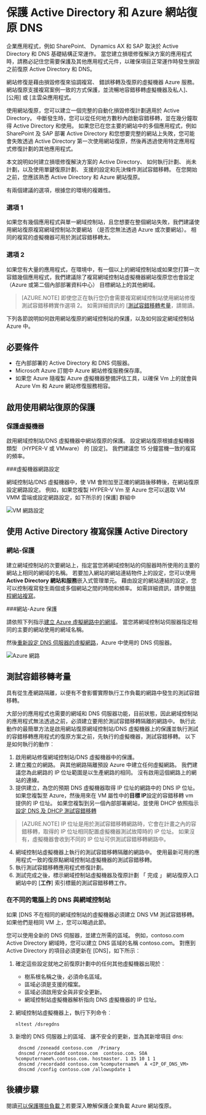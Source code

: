 <properties
    pageTitle="保護 Active Directory 和 Azure 網站復原 DNS |Microsoft Azure"
    description="本文將說明如何使用 Azure 網站復原的 Active Directory 實作損壞修復解決方案。"
    services="site-recovery"
    documentationCenter=""
    authors="prateek9us"
    manager="abhiag"
    editor=""/>

<tags
    ms.service="site-recovery"
    ms.devlang="na"
    ms.topic="article"
    ms.tgt_pltfrm="na"
    ms.workload="storage-backup-recovery"
    ms.date="08/31/2016"
    ms.author="pratshar"/>

# <a name="protect-active-directory-and-dns-with-azure-site-recovery"></a>保護 Active Directory 和 Azure 網站復原 DNS

企業應用程式，例如 SharePoint、 Dynamics AX 和 SAP 取決於 Active Directory 和 DNS 基礎結構正常運作。 當您建立損壞修復解決方案的應用程式時，請務必記住您需要保護及其他應用程式元件，以確保項目正常運作時發生損毀之前復原 Active Directory 和 DNS。

網站修復是藉由損毀修復來協調複寫、 錯誤移轉及復原的虛擬機器 Azure 服務。 網站復原支援複寫案例一致的方式保護，並流暢地容錯移轉虛擬機器及私人]、 [公用] 或 [主雲朵應用程式。

使用網站復原，您可以建立一個完整的自動化損毀修復計劃適用於 Active Directory。 中斷發生時，您可以從任何地方數秒內啟動容錯移轉，並在幾分鐘取得 Active Directory 和使用。 如果您已在您主要的網站中的多個應用程式，例如 SharePoint 及 SAP 部署 Active Directory 和您想要完整的網站上失敗，您可能會失敗透過 Active Directory 第一次使用網站復原，然後再透過使用特定應用程式修復計劃的其他應用程式。

本文說明如何建立損壞修復解決方案的 Active Directory、 如何執行計劃、 尚未計劃，以及使用單鍵復原計劃、 支援的設定和先決條件測試容錯移轉。  在您開始之前，您應該熟悉 Active Directory 和 Azure 網站復原。

有兩個建議的選項，根據您的環境的複雜性。

### <a name="option-1"></a>選項 1

如果您有幾個應用程式與單一網域控制站，且您想要在整個網站失敗，我們建議使用網站復原複寫網域控制站次要網站 （是否您無法透過 Azure 或次要網站）。 相同的複寫的虛擬機器可用於測試容錯移轉太。

### <a name="option-2"></a>選項 2

如果您有大量的應用程式，在環境中，有一個以上的網域控制站或如果您打算一次容錯幾個應用程式，我們建議除了複寫網域控制站虛擬機器網站復原您也會設定 （Azure 或第二個內部部署資料中心） 目標網站上的其他網域。

>[AZURE.NOTE] 即使您正在執行您仍會需要複寫網域控制站使用網站修復測試容錯移轉實作選項 2。 如需詳細資訊的 [[測試容錯移轉考量](#considerations-for-test-failover)，請閱讀。


下列各節說明如何啟用網站復原的網域控制站的保護，以及如何設定網域控制站 Azure 中。


## <a name="prerequisites"></a>必要條件

- 在內部部署的 Active Directory 和 DNS 伺服器。
- Microsoft Azure 訂閱中 Azure 網站修復服務保存庫。
- 如果您 Azure 隨複製 Azure 虛擬機器整備評估工具，以確保 Vm 上的就會與 Azure Vm 和 Azure 網站修復服務相容。


## <a name="enable-protection-using-site-recovery"></a>啟用使用網站復原的保護


### <a name="protect-the-virtual-machine"></a>保護虛擬機器

啟用網域控制站/DNS 虛擬機器中網站復原的保護。 設定網站復原根據虛擬機器類型 （HYPER-V 或 VMware） 的 [設定]。 我們建議您 15 分鐘當機一致的複寫的頻率。

###<a name="configure-virtual-machine-network-settings"></a>虛擬機器網路設定

網域控制站/DNS 虛擬機器中，使 VM 會附加至正確的網路後移轉後，在網站復原設定網路設定。 例如，如果您複製 HYPER-V Vm 至 Azure 您可以選取 VM VMM 雲端或設定網路設定，如下所示的 [保護] 群組中

![VM 網路設定](./media/site-recovery-active-directory/VM-Network-Settings.png)

## <a name="protect-active-directory-with-active-directory-replication"></a>使用 Active Directory 複寫保護 Active Directory

### <a name="site-to-site-protection"></a>網站-保護

建立網域控制站的次要網站上，指定當您將網域控制站的伺服器時所使用的主要的網站上相同的網域的名稱。 若要加入網站的網站連結物件上的設定，您可以使用**Active Directory 網站和服務**嵌入式管理單元。 藉由設定的網站連結的設定，您可以控制複寫發生兩個或多個網站之間的時間和頻率。 如需詳細資訊，請參閱[排程網站複寫](https://technet.microsoft.com/library/cc731862.aspx)。

###<a name="site-to-azure-protection"></a>網站-Azure 保護

請依照下列指示[建立 Azure 虛擬網路中的網域](../active-directory/active-directory-install-replica-active-directory-domain-controller.md)。 當您將網域控制站伺服器指定相同的主要的網站使用的網域名稱。

然後[重新設定 DNS 伺服器的虛擬網路](../active-directory/active-directory-install-replica-active-directory-domain-controller.md#reconfigure-dns-server-for-the-virtual-network)，Azure 中使用的 DNS 伺服器。

![Azure 網路](./media/site-recovery-active-directory/azure-network.png)

## <a name="test-failover-considerations"></a>測試容錯移轉考量

具有從生產網路隔離，以便有不會影響實際執行工作負載的網路中發生的測試容錯移轉。

大部分的應用程式也需要的網域和 DNS 伺服器功能，目前狀態，因此網域控制站的應用程式無法透過之前，必須建立要用於測試容錯移轉隔離的網路中。 執行此動作的最簡單方法是啟用網站復原網域控制站/DNS 虛擬機器上的保護並執行測試的容錯移轉應用程式的復原方案之前，先執行的虛擬機器，測試容錯移轉。 以下是如何執行的動作︰

1. 啟用網站修復網域控制站/DNS 虛擬機器中的保護。
2. 建立獨立的網路。 與其他網路隔離預設 Azure 中建立任何虛擬網路。 我們建議您為此網路的 IP 位址範圍是以生產網路的相同。 沒有啟用這個網路上的網站的連線。
3. 提供建立，為您的預期 DNS 虛擬機器取得 IP 位址的網路中的 DNS IP 位址。 如果您複製至 Azure，然後用來在 VM 屬性中的**目標 IP**設定的容錯移轉 vm 提供的 IP 位址。 如果您複製到另一個內部部署網站，並使用 DHCP 依照指示[設定 DNS 及 DHCP 測試容錯移轉](site-recovery-failover.md#prepare-dhcp)

>[AZURE.NOTE] IP 位址是用於測試容錯移轉網路時，它會在計畫之內的容錯移轉，取得的 IP 位址相同配置虛擬機器測試故障時的 IP 位址。 如果沒有，虛擬機器會收到不同的 IP 位址可供測試容錯移轉網路中。

4. 網域控制站虛擬機器上執行的測試容錯移轉隔離的網路中。 使用最新可用的應用程式一致的復原點網域控制站虛擬機器的測試容錯移轉。 
5. 執行測試容錯移轉應用程式修復計劃。
6. 測試完成之後，標示網域控制站虛擬機器及復原計劃 「 完成 」 網站復原入口網站中的 [**工作**] 索引標籤的測試容錯移轉工作。

### <a name="dns-and-domain-controller-on-different-machines"></a>在不同的電腦上的 DNS 與網域控制站

如果 [DNS 不在相同的網域控制站的虛擬機器必須建立 DNS VM 測試容錯移轉。 如果他們是相同 VM 上，您可以略過此節。

您可以使用全新的 DNS 伺服器，並建立所需的區域。 例如，contoso.com Active Directory 網域時，您可以建立 DNS 區域的名稱 contoso.com。 對應到 Active Directory 的項目必須更新在 [DNS]，如下所示︰

1. 確定這些設定就地之前復原計劃中的任何其他虛擬機器出現於︰

    - 樹系根名稱之後，必須命名區域。
    - 區域必須是支援的檔案。
    - 區域必須啟用安全與非安全更新。
    - 網域控制站虛擬機器解析指向 DNS 虛擬機器的 IP 位址。

2. 網域控制站虛擬機器上，執行下列命令︰

    `nltest /dsregdns`

3. 新增的 DNS 伺服器上的區域、 讓不安全的更新，並為其新增項目 dns:

        dnscmd /zoneadd contoso.com  /Primary
        dnscmd /recordadd contoso.com  contoso.com. SOA %computername%.contoso.com. hostmaster. 1 15 10 1 1
        dnscmd /recordadd contoso.com %computername%  A <IP_OF_DNS_VM>
        dnscmd /config contoso.com /allowupdate 1


## <a name="next-steps"></a>後續步驟

閱讀[可以保護哪些負載？](../site-recovery/site-recovery-workload.md)若要深入瞭解保護企業負載 Azure 網站復原。
